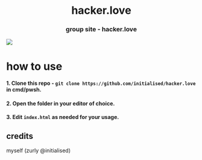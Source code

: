 <h1 align="center">
    hacker.love
</h1>
<h3 align="center">
group site - hacker.love
</h3>
<img align="center" src="https://r2.e-z.host/1e931256-a4b9-4b37-b539-feff5e9e0a47/t86uph0n.png">

# how to use
####  1. Clone this repo - ```git clone https://github.com/initialised/hacker.love``` in cmd/pwsh.
####  2. Open the folder in your editor of choice.
####  3. Edit ```index.html``` as needed for your usage.

## credits
myself (zurly @initialised)
